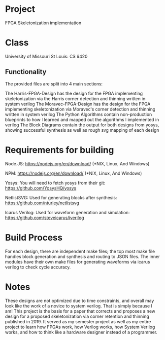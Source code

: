 # Project
FPGA Skeletonization implementation

# Class
University of Missouri St Louis: CS 6420

## Functionality
The provided files are split into 4 main sections:

The Harris-FPGA-Design has the design for the FPGA implementing skeletonization via the Harris corner detection and thinning written in system verilog
The Moravec-FPGA-Design has the design for the FPGA implementing skeletonization via Moravec's corner detection and thinning written in system verilog
The Python Algorithms contain non-production blueprints to how I learned and mapped out the algorithms I implemented in verilog
The Block Diagrams contain the output for both designs from yosys, showing successful synthesis as well as rough svg mapping of each design

# Requirements for building
  Node.JS: 
    https://nodejs.org/en/download/ (*NIX, Linux, And Windows)

  NPM:
    https://nodejs.org/en/download/ (*NIX, Linux, And Windows)

  Yosys: 
    You will need to fetch yosys from their git:
    https://github.com/YosysHQ/yosys

  NetlistSVG:
    Used for generating blocks after synthesis:
    https://github.com/nturley/netlistsvg
  
  Icarus Verilog:
    Used for waveform generation and simulation:
    https://github.com/steveicarus/iverilog

# Build Process
  For each design, there are independent make files; the top most make file handles block generation and synthesis and routing to JSON files. The inner modules have their own make files for generating waveforms via icarus verilog to check cycle accuracy.

# Notes
  These designs are not optimized due to time constraints, and overall may look like the work of a novice to system verilog. That is simply because I am! This project is the basis for a paper that corrects and proposes a new design for a proposed skeletonization via corner retention and thinning published in 2019. It served as my semester project as well as my entire project to learn how FPGAs work, how Verilog works, how System Verilog works, and how to think like a hardware designer instead of a programmer.